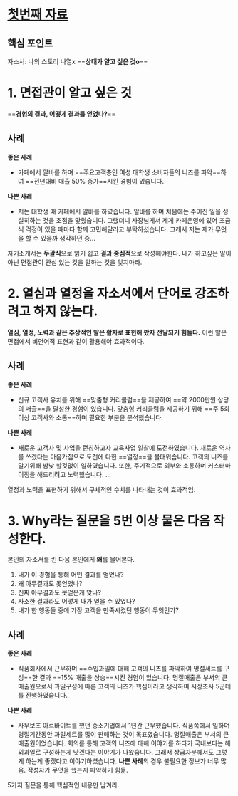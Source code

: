 # [첫번째 자료](https://www.youtube.com/watch?v=eGv5EAMF8OQ)

## 핵심 포인트
자소서: 나의 스토리 나열x ==**상대가 알고 싶은 것o**==
# 1. 면접관이 알고 싶은 것
==**경험의 결과, 어떻게 결과를 얻었나?**==
## 사례
**좋은 사례**
- 카페에서 알바를 하며 ==주요고객층인 여성 대학생 소비자들의 니즈를 파악==하여 ==전년대비 매출 50% 증가==시킨 경험이 있습니다.

**나쁜 사례**
- 저는 대학생 때 카페에서 알바를 하였습니다. 알바를 하며 처음에는 주어진 일을 성실히하는 것을 초점을 맞췄습니다. 그랬더니 사장님게서 제게 카페운영에 있어 조금씩 걱정이 있을 때마다 함께 고민해달라고 부탁하셨습니다. 그래서 저는 제가 무엇을 할 수 있을까 생각하던 중...

자기소개서는 **두괄식**으로 읽기 쉽고 **결과 중심적**으로 작성해야한다. 내가 하고싶은 말이 아닌 면접관이 관심 있는 것을 말하는 것을 잊지마라.

# 2. 열심과 열정을 자소서에서 단어로 강조하려고 하지 않는다.
**열심, 열정, 노력과 같은 추상적인 말은 활자로 표현해 봤자 전달되기 힘들다.** 이런 말은 면접에서 비언어적 표현과 같이 활용해야 효과적이다.

## 사례
**좋은 사례**
- 신규 고객사 유치를 위해 ==맞춤형 커리큘럼==을 제공하여 ==약 2000만원 상당의 매출==을 달성한 경험이 있습니다. 맞춤형 커리큘럼을 제공하기 위해 ==주 5회이상 고객사와 소통==하며 필요한 부분을 분석했습니다.

**나쁜 사례**
- 새로운 고객사 및 사업을 런칭하고자 교육사업 일찰에 도전하였습니다. 새로운 역사를 쓰겠다는 마음가짐으로 도전에 다한 ==열정==을 불태워습니다. 고객의 니즈를 알기위해 밤낮 할것없이 일하였습니다. 또한, 주기적으로 외부와 소통하며 커스터마이징을 해드리려고 노력했습니다. ...

열정과 노력을 표현하기 위해서 구체적인 수치를 나타내는 것이 효과적임.

# 3. Why라는 질문을 5번 이상 물은 다음 작성한다.
본인의 자소서를 킨 다음 본인에게 **왜**를 물어본다.
1. 내가 이 경험을 통해 어떤 결과를 얻었나?
2. 왜 아무결과도 못얻었나?
3. 진짜 아무결과도 못얻은게 맞나?
4. 사소한 결과라도 어떻게 내가 얻을 수 있었나?
5. 내가 한 행동들 중에 가장 고객을 만족시켰던 행동이 무엇인가?

## 사례
**좋은 사례**
- 식품회사에서 근무하며 ==수입과일에 대해 고객의 니즈를 파악하여 명절세트를 구성==한 결과 ==15% 매출을 상승==시킨 경험이 있습니다. 명절매출은 부서의 큰 매출원으로서 과일구성에 따른 고객의 니즈가 핵심이라고 생각하여 시장조사 5군데를 진행하였습니다.

**나쁜 사례**
- 사무보조 아르바이트를 했던 중소기업에서 1년간 근무했습니다. 식품쪽에서 일하며 명절기간동안 과일세트를 많이 판매하는 것이 목표였습니다. 명절매출은 부서의 큰 매출원이었습니다. 회의를 통해 고객의 니즈에 대해 이야기를 하다가 국내보다는 해외과일로 구성하는게 낫겠다는 이야기가 나왔습니다. 그래서 상급자분께서도 그렇게 하는게 좋겠다고 이야기하셨습니다.
**나쁜 사례**의 경우 불필요한 정보가 너무 많음. 작성자가 무엇을 했는지 파악하기 힘듦.

5가지 질문을 통해 핵심적인 내용만 남겨라. 